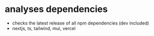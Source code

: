 # analyses dependencies
- checks the latest release of all npm dependencies (dev included)
- nextjs, ts, tailwind, mui, vercel
